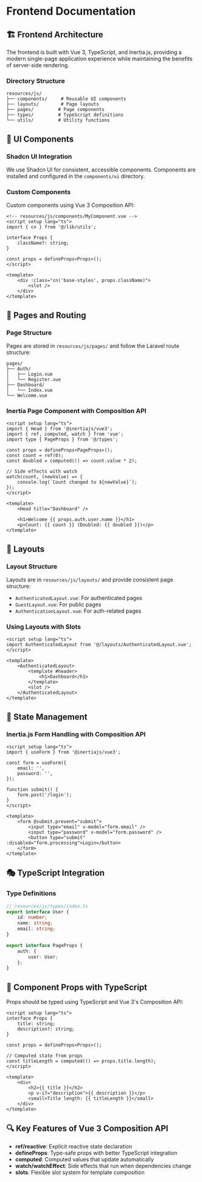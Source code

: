 # Frontend Documentation

## 🏗️ Frontend Architecture

The frontend is built with Vue 3, TypeScript, and Inertia.js, providing a modern single-page application experience while maintaining the benefits of server-side rendering.

### Directory Structure

```
resources/js/
├── components/     # Reusable UI components
├── layouts/        # Page layouts
├── pages/         # Page components
├── types/         # TypeScript definitions
└── utils/         # Utility functions
```

## 🎨 UI Components

### Shadcn UI Integration

We use Shadcn UI for consistent, accessible components. Components are installed and configured in the `components/ui` directory.

### Custom Components

Custom components using Vue 3 Composition API:

```vue
<!-- resources/js/components/MyComponent.vue -->
<script setup lang="ts">
import { cn } from '@/lib/utils';

interface Props {
    className?: string;
}

const props = defineProps<Props>();
</script>

<template>
    <div :class="cn('base-styles', props.className)">
        <slot />
    </div>
</template>
```

## 🎯 Pages and Routing

### Page Structure

Pages are stored in `resources/js/pages/` and follow the Laravel route structure:

```
pages/
├── Auth/
│   ├── Login.vue
│   └── Register.vue
├── Dashboard/
│   └── Index.vue
└── Welcome.vue
```

### Inertia Page Component with Composition API

```vue
<script setup lang="ts">
import { Head } from '@inertiajs/vue3';
import { ref, computed, watch } from 'vue';
import type { PageProps } from '@/types';

const props = defineProps<PageProps>();
const count = ref(0);
const doubled = computed(() => count.value * 2);

// Side effects with watch
watch(count, (newValue) => {
    console.log(`Count changed to ${newValue}`);
});
</script>

<template>
    <Head title="Dashboard" />

    <h1>Welcome {{ props.auth.user.name }}</h1>
    <p>Count: {{ count }} (Doubled: {{ doubled }})</p>
</template>
```

## 📐 Layouts

### Layout Structure

Layouts are in `resources/js/layouts/` and provide consistent page structure:

- `AuthenticatedLayout.vue`: For authenticated pages
- `GuestLayout.vue`: For public pages
- `AuthenticationLayout.vue`: For auth-related pages

### Using Layouts with Slots

```vue
<script setup lang="ts">
import AuthenticatedLayout from '@/layouts/AuthenticatedLayout.vue';
</script>

<template>
    <AuthenticatedLayout>
        <template #header>
            <h1>Dashboard</h1>
        </template>
        <slot />
    </AuthenticatedLayout>
</template>
```

## 🔄 State Management

### Inertia.js Form Handling with Composition API

```vue
<script setup lang="ts">
import { useForm } from '@inertiajs/vue3';

const form = useForm({
    email: '',
    password: '',
});

function submit() {
    form.post('/login');
}
</script>

<template>
    <form @submit.prevent="submit">
        <input type="email" v-model="form.email" />
        <input type="password" v-model="form.password" />
        <button type="submit" :disabled="form.processing">Login</button>
    </form>
</template>
```

## 🎭 TypeScript Integration

### Type Definitions

```typescript
// resources/js/types/index.ts
export interface User {
    id: number;
    name: string;
    email: string;
}

export interface PageProps {
    auth: {
        user: User;
    };
}
```

## 🔧 Component Props with TypeScript

Props should be typed using TypeScript and Vue 3's Composition API:

```vue
<script setup lang="ts">
interface Props {
    title: string;
    description?: string;
}

const props = defineProps<Props>();

// Computed state from props
const titleLength = computed(() => props.title.length);
</script>

<template>
    <div>
        <h2>{{ title }}</h2>
        <p v-if="description">{{ description }}</p>
        <small>Title length: {{ titleLength }}</small>
    </div>
</template>
```

## 🔍 Key Features of Vue 3 Composition API

- **ref/reactive**: Explicit reactive state declaration
- **defineProps**: Type-safe props with better TypeScript integration
- **computed**: Computed values that update automatically
- **watch/watchEffect**: Side effects that run when dependencies change
- **slots**: Flexible slot system for template composition

